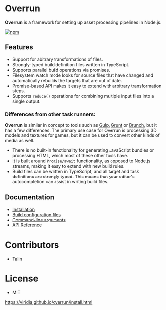 # Overrun

**Overrun** is a framework for setting up asset processing pipelines in Node.js.

[![npm](https://img.shields.io/npm/v/overrun.svg)](https://www.npmjs.com/package/overrun)

## Features

- Support for abitrary transformations of files.
- Strongly-typed build definition files written in TypeScript.
- Supports parallel build operations via promises.
- Filesystem watch mode looks for source files that have changed and automatically rebuilds
  the targets that are out of date.
- Promise-based API makes it easy to extend with arbitrary transformation steps.
- Supports `reduce()` operations for combining multiple input files into a single output.

### Differences from other task runners:

**Overrun** is similar in concept to tools such as [Gulp](https://gulpjs.com/),
[Grunt](https://gruntjs.com/) or [Brunch](https://brunch.io/), but it has a few
differences. The primary use case for Overrun is processing 3D models and textures for games, but
it can be used to convert other kinds of media as well.

- There is no built-in functionality for generating JavaScript bundles or processing HTML, which
  most of these other tools have.
- It is built around `Promise/await` functionality, as opposed to Node.js streams, making it easy
  to extend with new build rules.
- Build files can be written in TypeScript, and all target and task definitions are strongly
  typed. This means that your editor's autocompletion can assist in writing build files.

## Documentation

  * [Installation](https://viridia.github.io/overrun/install.html)
  * [Build configuration files](https://viridia.github.io/overrun/buildconfig.html)
  * [Command-line arguments](https://viridia.github.io/overrun/commandline.html)
  * [API Reference](https://viridia.github.io/overrun/api/modules/index.html)

# Contributors

* Talin

# License

* MIT

https://viridia.github.io/overrun/install.html

